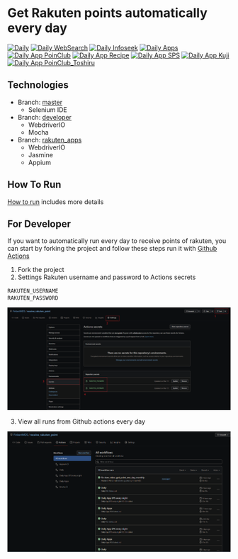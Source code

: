 # Get Rakuten points automatically every day
[![Daily](https://github.com/FinbertMDS/receive_rakuten_point/workflows/Daily/badge.svg)](https://github.com/FinbertMDS/receive_rakuten_point/actions/workflows/daily.yml)
[![Daily WebSearch](https://github.com/FinbertMDS/receive_rakuten_point/workflows/Daily%20WebSearch/badge.svg)](https://github.com/FinbertMDS/receive_rakuten_point/actions/workflows/daily_websearch.yml)
[![Daily Infoseek](https://github.com/FinbertMDS/receive_rakuten_point/workflows/Daily%20Infoseek/badge.svg)](https://github.com/FinbertMDS/receive_rakuten_point/actions/workflows/daily_infoseek.yml)
[![Daily Apps](https://github.com/FinbertMDS/receive_rakuten_point/workflows/Daily%20Apps/badge.svg)](https://github.com/FinbertMDS/receive_rakuten_point/actions/workflows/daily_apps.yml)
[![Daily App PoinClub](https://github.com/FinbertMDS/receive_rakuten_point/workflows/Daily%20App%20PoinClub/badge.svg)](https://github.com/FinbertMDS/receive_rakuten_point/actions/workflows/daily_rakuten_pointclub.yml)
[![Daily App Recipe](https://github.com/FinbertMDS/receive_rakuten_point/workflows/Daily%20App%20Recipe/badge.svg)](https://github.com/FinbertMDS/receive_rakuten_point/actions/workflows/daily_rakuten_recipe.yml)
[![Daily App SPS](https://github.com/FinbertMDS/receive_rakuten_point/workflows/Daily%20App%20SPS/badge.svg)](https://github.com/FinbertMDS/receive_rakuten_point/actions/workflows/daily_rakuten_sps.yml)
[![Daily App Kuji](https://github.com/FinbertMDS/receive_rakuten_point/workflows/Daily%20App%20Kuji/badge.svg)](https://github.com/FinbertMDS/receive_rakuten_point/actions/workflows/daily_rakuten_kuji.yml)
[![Daily App PoinClub_Toshiru](https://github.com/FinbertMDS/receive_rakuten_point/workflows/Daily%20App%20PoinClub_Toshiru/badge.svg)](https://github.com/FinbertMDS/receive_rakuten_point/actions/workflows/daily_rakuten_pointclub_toshiru.yml)
## Technologies
- Branch: [master](https://github.com/FinbertMDS/receive_rakuten_point/tree/master)
  - Selenium IDE
- Branch: [developer](https://github.com/FinbertMDS/receive_rakuten_point/tree/developer)
  - WebdriverIO
  - Mocha
- Branch: [rakuten_apps](https://github.com/FinbertMDS/receive_rakuten_point/tree/rakuten_apps)
  - WebdriverIO
  - Jasmine
  - Appium


## How To Run
[How to run](HOW-TO-RUN.md) includes more details

## For Developer
If you want to automatically run every day to receive points of rakuten, you can start by forking the project and follow these steps run it with [Github Actions](https://github.com/features/actions)

1. Fork the project
2. Settings Rakuten username and password to Actions secrets

  ```
  RAKUTEN_USERNAME
  RAKUTEN_PASSWORD
  ```

  ![Github actions guide](./images/github_actions_guide.png)

3. View all runs from Github actions every day

  ![Github actions guide](./images/github_actions_run.png)
